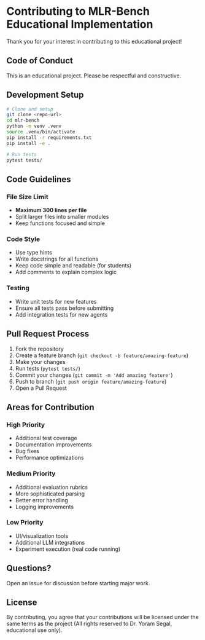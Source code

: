 # Contributing to MLR-Bench Educational Implementation

Thank you for your interest in contributing to this educational project!

## Code of Conduct

This is an educational project. Please be respectful and constructive.

## Development Setup

```bash
# Clone and setup
git clone <repo-url>
cd mlr-bench
python -m venv .venv
source .venv/bin/activate
pip install -r requirements.txt
pip install -e .

# Run tests
pytest tests/
```

## Code Guidelines

### File Size Limit
- **Maximum 300 lines per file**
- Split larger files into smaller modules
- Keep functions focused and simple

### Code Style
- Use type hints
- Write docstrings for all functions
- Keep code simple and readable (for students)
- Add comments to explain complex logic

### Testing
- Write unit tests for new features
- Ensure all tests pass before submitting
- Add integration tests for new agents

## Pull Request Process

1. Fork the repository
2. Create a feature branch (`git checkout -b feature/amazing-feature`)
3. Make your changes
4. Run tests (`pytest tests/`)
5. Commit your changes (`git commit -m 'Add amazing feature'`)
6. Push to branch (`git push origin feature/amazing-feature`)
7. Open a Pull Request

## Areas for Contribution

### High Priority
- Additional test coverage
- Documentation improvements
- Bug fixes
- Performance optimizations

### Medium Priority
- Additional evaluation rubrics
- More sophisticated parsing
- Better error handling
- Logging improvements

### Low Priority
- UI/visualization tools
- Additional LLM integrations
- Experiment execution (real code running)

## Questions?

Open an issue for discussion before starting major work.

## License

By contributing, you agree that your contributions will be licensed under the same terms as the project (All rights reserved to Dr. Yoram Segal, educational use only).
